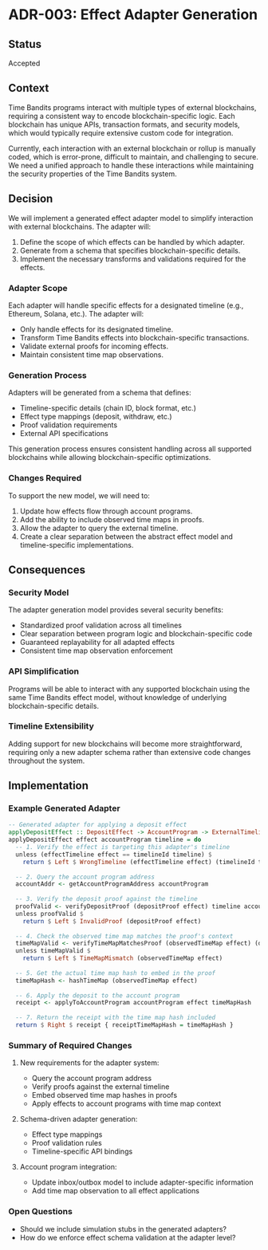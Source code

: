 # ADR-003: Effect Adapter Generation

## Status

Accepted

## Context

Time Bandits programs interact with multiple types of external blockchains, requiring a consistent way to encode blockchain-specific logic. Each blockchain has unique APIs, transaction formats, and security models, which would typically require extensive custom code for integration.

Currently, each interaction with an external blockchain or rollup is manually coded, which is error-prone, difficult to maintain, and challenging to secure. We need a unified approach to handle these interactions while maintaining the security properties of the Time Bandits system.

## Decision

We will implement a generated effect adapter model to simplify interaction with external blockchains. The adapter will:

1. Define the scope of which effects can be handled by which adapter.
2. Generate from a schema that specifies blockchain-specific details.
3. Implement the necessary transforms and validations required for the effects.

### Adapter Scope

Each adapter will handle specific effects for a designated timeline (e.g., Ethereum, Solana, etc.). The adapter will:

- Only handle effects for its designated timeline.
- Transform Time Bandits effects into blockchain-specific transactions.
- Validate external proofs for incoming effects.
- Maintain consistent time map observations.

### Generation Process

Adapters will be generated from a schema that defines:

- Timeline-specific details (chain ID, block format, etc.)
- Effect type mappings (deposit, withdraw, etc.)
- Proof validation requirements
- External API specifications

This generation process ensures consistent handling across all supported blockchains while allowing blockchain-specific optimizations.

### Changes Required

To support the new model, we will need to:

1. Update how effects flow through account programs.
2. Add the ability to include observed time maps in proofs.
3. Allow the adapter to query the external timeline.
4. Create a clear separation between the abstract effect model and timeline-specific implementations.

## Consequences

### Security Model

The adapter generation model provides several security benefits:

- Standardized proof validation across all timelines
- Clear separation between program logic and blockchain-specific code
- Guaranteed replayability for all adapted effects
- Consistent time map observation enforcement

### API Simplification

Programs will be able to interact with any supported blockchain using the same Time Bandits effect model, without knowledge of underlying blockchain-specific details.

### Timeline Extensibility

Adding support for new blockchains will become more straightforward, requiring only a new adapter schema rather than extensive code changes throughout the system.

## Implementation

### Example Generated Adapter

```haskell
-- Generated adapter for applying a deposit effect
applyDepositEffect :: DepositEffect -> AccountProgram -> ExternalTimeline -> IO (Either Error Receipt)
applyDepositEffect effect accountProgram timeline = do
  -- 1. Verify the effect is targeting this adapter's timeline
  unless (effectTimeline effect == timelineId timeline) $
    return $ Left $ WrongTimeline (effectTimeline effect) (timelineId timeline)
  
  -- 2. Query the account program address
  accountAddr <- getAccountProgramAddress accountProgram
  
  -- 3. Verify the deposit proof against the timeline
  proofValid <- verifyDepositProof (depositProof effect) timeline accountAddr
  unless proofValid $
    return $ Left $ InvalidProof (depositProof effect)
  
  -- 4. Check the observed time map matches the proof's context
  timeMapValid <- verifyTimeMapMatchesProof (observedTimeMap effect) (depositProof effect)
  unless timeMapValid $
    return $ Left $ TimeMapMismatch (observedTimeMap effect)
  
  -- 5. Get the actual time map hash to embed in the proof
  timeMapHash <- hashTimeMap (observedTimeMap effect)
  
  -- 6. Apply the deposit to the account program
  receipt <- applyToAccountProgram accountProgram effect timeMapHash
  
  -- 7. Return the receipt with the time map hash included
  return $ Right $ receipt { receiptTimeMapHash = timeMapHash }
```

### Summary of Required Changes

1. New requirements for the adapter system:
   - Query the account program address
   - Verify proofs against the external timeline
   - Embed observed time map hashes in proofs
   - Apply effects to account programs with time map context

2. Schema-driven adapter generation:
   - Effect type mappings
   - Proof validation rules
   - Timeline-specific API bindings

3. Account program integration:
   - Update inbox/outbox model to include adapter-specific information
   - Add time map observation to all effect applications

### Open Questions

- Should we include simulation stubs in the generated adapters?
- How do we enforce effect schema validation at the adapter level?